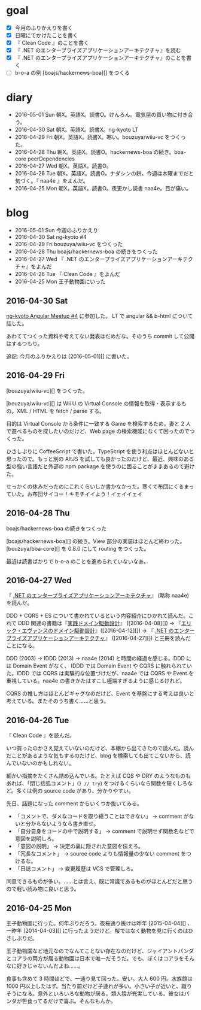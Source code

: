 # goal

- [x] 今月のふりかえりを書く
- [x] 日曜にでかけたことを書く
- [x] 『 Clean Code 』のことを書く
- [x] 『 .NET のエンタープライズアプリケーションアーキテクチャ』を読む
- [x] 『 .NET のエンタープライズアプリケーションアーキテクチャ』のことを書く
- [ ] b-o-a の例 [boajs/hackernews-boa][] をつくる

# diary

- 2016-05-01 Sun 朝X。英語X。読書O。けんろん。電気屋の買い物に付き合う。
- 2016-04-30 Sat 朝X。英語X。読書X。ng-kyoto LT
- 2016-04-29 Fri 朝X。英語X。読書X。寒い。bouzuya/wiiu-vc をつくった。
- 2016-04-28 Thu 朝X。英語X。読書O。hackernews-boa の続き。boa-core peerDependencies
- 2016-04-27 Wed 朝X。英語X。読書O。
- 2016-04-26 Tue 朝X。英語X。読書O。ナダシンの餅。今週は木曜までだと気づく。『 naa4e 』をよんだ。
- 2016-04-25 Mon 朝X。英語X。読書O。夜更かし読書 naa4e。目が痛い。

# blog

- 2016-05-01 Sun 今週のふりかえり
- 2016-04-30 Sat ng-kyoto #4
- 2016-04-29 Fri bouzuya/wiiu-vc をつくった
- 2016-04-28 Thu boajs/hackernews-boa の続きをつくった
- 2016-04-27 Wed 『 .NET のエンタープライズアプリケーションアーキテクチャ』をよんだ
- 2016-04-26 Tue 『 Clean Code 』をよんだ
- 2016-04-25 Mon 王子動物園にいった

## 2016-04-30 Sat

[ng-kyoto Angular Meetup #4](http://ng-kyoto.connpass.com/event/29679/) に参加した。 LT で angular && b-html について話した。

あわててつくった資料や考えてない発表はだめだな。そのうち commit して公開はするつもり。

追記: 今月のふりかえりは [2016-05-01][] に書いた。

## 2016-04-29 Fri

[bouzuya/wiiu-vc][] をつくった。

[bouzuya/wiiu-vc][] は Wii U の Virtual Console の情報を取得・表示するもの。XML / HTML を fetch / parse する。

目的は Virtual Console から条件に一致する Game を検索するため。妻と 2 人で遊べるものを探したいのだけど、Web page の検索機能になくて困ったのでつくった。

ひさしぶりに CoffeeScript で書いた。TypeScript を使う利点はほとんどないと思ったので。もっと別の AltJS を試しても良かったのだけど、最近、興味のある型の強い言語だと外部の npm package を使うのに困ることがままあるので避けた。

せっかくの休みだったのにこれくらいしか書かなかった。寒くて布団にくるまっていた。お布団サイコー！キモチイイよう！イェイイェイ

## 2016-04-28 Thu

boajs/hackernews-boa の続きをつくった

[boajs/hackernews-boa][] の続き。View 部分の実装はほとんど終わった。[bouzuya/boa-core][] を 0.8.0 にして routing をつくった。

最近は読書ばかりで b-o-a のことを進められていないなあ。

## 2016-04-27 Wed

『 [.NET のエンタープライズアプリケーションアーキテクチャ](http://www.amazon.co.jp/dp/B00ZQZ8JNE/)』 (略称 naa4e) を読んだ。

DDD + CQRS + ES について書かれているという内容紹介にひかれて読んだ。これで DDD 関連の書籍は『[実践ドメイン駆動設計](http://www.amazon.co.jp/dp/B00UX9VJGW/)』 ([2016-04-08][]) → 『[エリック・エヴァンスのドメイン駆動設計](http://www.amazon.co.jp/dp/B00GRKD6XU/)』([2016-04-12][]) → 『 [.NET のエンタープライズアプリケーションアーキテクチャ](http://www.amazon.co.jp/dp/B00ZQZ8JNE/)』 ([2016-04-27][]) と三冊を読んだことになる。

DDD (2003) → IDDD (2013) → naa4e (2014) と時間の経過を感じる。DDD には Domain Event がなく、 IDDD では Domain Event や CQRS に触れられていた。IDDD では CQRS は実験的な位置づけだが、naa4e では CQRS や Event を重視している。naa4e の書きかたはすこし極端すぎるように感じるけれど。

CQRS の推し方はほとんどギャグなのだけど、Event を基盤にする考えは良いと考えている。またそのうち書く……と思う。

## 2016-04-26 Tue

『 Clean Code 』を読んだ。

いつ買ったのかさえ覚えていないのだけど、本棚から出てきたので読んだ。読んだことがあるような気もするのだけど、blog を検索しても出てこないから、読んでいないのかもしれない。

細かい指摘をたくさん詰め込んでいる。たとえば CQS や DRY のようなものもあれば、「閉じ括弧コメント」(`} // try`) をつけるくらいなら関数を短くしろなど。多くは例の source code があり、分かりやすい。

先日、話題になった comment からいくつか抜いてみる。

- 「コメントで、ダメなコードを取り繕うことはできない」 → comment がないと分からないようなら書き直せ。
- 「自分自身をコードの中で説明する」 → comment で説明せず関数名などで意図を説明しろ。
- 「意図の説明」 → 決定の裏に隠された意図を伝えろ。
- 「冗長なコメント」 → source code よりも情報量の少ない comment をつけるな。
- 「日誌コメント」 → 変更履歴は VCS で管理しろ。

同意できるものが多い。……とは言え、既に常識であるものがほとんどだと思うので軽い読み物に良いと思う。

## 2016-04-25 Mon

王子動物園に行った。何年ぶりだろう。夜桜通り抜けは昨年 [2015-04-04][] 、一昨年 [2014-04-03][] に行ったようだけど。桜ではなく動物を見に行くのはひさしぶりだ。

王子動物園など地元なのでなんてことない存在なのだけど、ジャイアントパンダとコアラの両方が居る動物園は日本で唯一だそうだ。でも、ぼくはコアラをそんなに好きじゃないんだよね……。

食事も含めて 3 時間ほどで、一通り見て回った。安い。大人 600 円。水族館は 1000 円以上したはず。当たり前だけど子連れが多い。小さい子が近いと、蹴りそうになる。意外といろいろな動物が居る。類人猿が充実している。彼女はパンダが笹食ってるだけで喜ぶ。そんなもんか。
